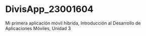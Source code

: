 # DivisApp_23001604
Mi primera aplicación móvil hibrida, Introducción al Desarrollo de Aplicaciones Móviles, Unidad 3

